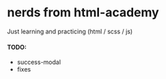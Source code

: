 # nerds from html-academy

Just learning and practicing (html / scss / js)

 #### TODO:
 - success-modal
 - fixes
